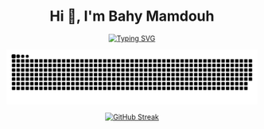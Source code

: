 <div align="center">
<h1 align="center">Hi 👋, I'm Bahy Mamdouh</h1>
	

[![Typing SVG](https://readme-typing-svg.herokuapp.com?font=Architects+Daughter&color=7AF79A&size=30&lines=++Hey,+everyone...!;I'm+a+learning+CyperSecurty..;Excited+about+Career;Love+To+Learn+new+skills;Active+Learner/Researcher)](https://git.io/typing-svg)

<!--- snake -->
<div align="center">
  <img  src="https://github.com/1999AZZAR/1999AZZAR/blob/main/resources/img/grid-snake.svg"
       alt="snake" /></a>
</div>

<div align="center">

[![GitHub Streak](https://github-readme-streak-stats.herokuapp.com?user=Bahy-Mamdouh)](https://git.io/streak-stats)

</div>



